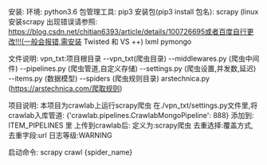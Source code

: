 安装:
    环境:
        python3.6
    包管理工具:
        pip3
    安装包(pip3 install 包名):
        scrapy (linux安装scrapy 出现错误请参照: https://blog.csdn.net/chitian6393/article/details/100726695或者百度自行更改!!!(一般会报错,需安装 Twisted 和 VS ++)
        lxml
        pymongo
        

文件说明:
    vpn_txt:项目根目录
        --vpn_txt(爬虫目录)
            --middlewares.py (爬虫中间件)
            --pipelines.py   (爬虫管道,自定义存储)
            --settings.py    (爬虫设置,并发数,延迟)
            --items.py       (数据模型)
            --spiders        (爬虫规则目录)
                arstechnica.py (https://arstechnica.com/爬取规则)

项目说明:
    本项目为crawlab上运行scrapy爬虫
    在./vpn_txt/settings.py文件里,将 crawlab入库管道: {'crawlab.pipelines.CrawlabMongoPipeline': 888} 添加到: ITEM_PIPELINES 里
    上传到crawlab后:
        定义为:scrapy爬虫
        去重选择:覆盖方式,去重字段:url
        日志等级:WARNING

启动命令:
    scrapy crawl {spider_name}

